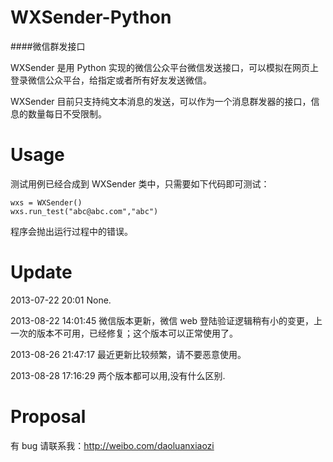 WXSender-Python 
===============

####微信群发接口

WXSender 是用 Python 实现的微信公众平台微信发送接口，可以模拟在网页上登录微信公众平台，给指定或者所有好友发送微信。

WXSender 目前只支持纯文本消息的发送，可以作为一个消息群发器的接口，信息的数量每日不受限制。

Usage
===============
测试用例已经合成到 WXSender 类中，只需要如下代码即可测试：

```
wxs = WXSender()
wxs.run_test("abc@abc.com","abc")
```

程序会抛出运行过程中的错误。

Update
===============
2013-07-22 20:01
None.

2013-08-22 14:01:45
微信版本更新，微信 web 登陆验证逻辑稍有小的变更，上一次的版本不可用，已经修复；这个版本可以正常使用了。  

2013-08-26 21:47:17
最近更新比较频繁，请不要恶意使用。

2013-08-28 17:16:29
两个版本都可以用,没有什么区别.

Proposal
===============
有 bug 请联系我：http://weibo.com/daoluanxiaozi 	
